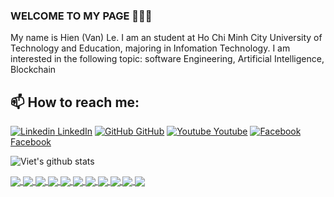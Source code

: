 ### WELCOME TO MY PAGE 👋👋👋
My name is Hien (Van) Le. I am an student at Ho Chi Minh City University of Technology and Education, majoring in Infomation Technology. I am interested in the following topic: software Engineering, Artificial Intelligence, Blockchain<br>
## 📫 How to reach me:

[![Linkedin](https://i.stack.imgur.com/gVE0j.png) LinkedIn](https://www.linkedin.com/in/hienle-tum/) [![GitHub](https://i.stack.imgur.com/tskMh.png) GitHub](https://github.com/ismhac/) [![Youtube](https://github.com/uvipen/introduction/blob/main/Youtube.png) Youtube](https://www.youtube.com/channel/UCf55nyusBBVGk4dLcRyOpCA) [![Facebook](https://github.com/ismhac/ismhac/blob/main/facebook.png) Facebook](https://www.facebook.com/bruore2520/)



![Viet's github stats](https://github-readme-stats-git-masterrstaa-rickstaa.vercel.app/api?username=ismhac&show_icons=true&theme=algolia&hide=contribs,prs,issues)

<a href="https://github.com/ismhac/scrape-shopee-puppeteer">
  <!-- Change the `github-readme-stats.anuraghazra1.vercel.app` to `github-readme-stats.vercel.app`  -->
  <img align="center" src="https://github-readme-stats-anuraghazra1.vercel.app/api/pin/?username=ismhac&repo=scrape-shopee-puppeteer&theme=algolia" />
</a>  

<a href="https://github.com/ismhac/typescript-express-restful">
  <!-- Change the `github-readme-stats.anuraghazra1.vercel.app` to `github-readme-stats.vercel.app`  -->
  <img align="center" src="https://github-readme-stats-anuraghazra1.vercel.app/api/pin/?username=ismhac&repo=typescript-express-restful&theme=algolia" />
</a>

<a href="https://github.com/ismhac/Py_Django">
  <!-- Change the `github-readme-stats.anuraghazra1.vercel.app` to `github-readme-stats.vercel.app`  -->
  <img align="center" src="https://github-readme-stats-anuraghazra1.vercel.app/api/pin/?username=ismhac&repo=Py_Django&theme=algolia" />
</a>

<a href="https://github.com/ismhac/Mobile_Notes_App">
  <!-- Change the `github-readme-stats.anuraghazra1.vercel.app` to `github-readme-stats.vercel.app`  -->
  <img align="center" src="https://github-readme-stats-anuraghazra1.vercel.app/api/pin/?username=ismhac&repo=Mobile_Notes_App&theme=algolia" />
</a>    
<a href="https://github.com/ismhac/Api_Notes_App">
  <!-- Change the `github-readme-stats.anuraghazra1.vercel.app` to `github-readme-stats.vercel.app`  -->
  <img align="center" src="https://github-readme-stats-anuraghazra1.vercel.app/api/pin/?username=ismhac&repo=Api_Notes_App&theme=algolia" />
</a>

<a href="https://github.com/ismhac/design-pattern-with-springboot">
  <!-- Change the `github-readme-stats.anuraghazra1.vercel.app` to `github-readme-stats.vercel.app`  -->
  <img align="center" src="https://github-readme-stats-anuraghazra1.vercel.app/api/pin/?username=ismhac&repo=design-pattern-with-springboot&theme=algolia" />
</a>

<a href="https://github.com/ismhac/Book-Manage_Spring-Boot">
  <!-- Change the `github-readme-stats.anuraghazra1.vercel.app` to `github-readme-stats.vercel.app`  -->
  <img align="center" src="https://github-readme-stats-anuraghazra1.vercel.app/api/pin/?username=ismhac&repo=Book-Manage_Spring-Boot&theme=algolia" />
</a>

<a href="https://github.com/ismhac/pet-love">
  <!-- Change the `github-readme-stats.anuraghazra1.vercel.app` to `github-readme-stats.vercel.app`  -->
  <img align="center" src="https://github-readme-stats-anuraghazra1.vercel.app/api/pin/?username=ismhac&repo=pet-love&theme=algolia" />
</a>

<a href="https://github.com/ismhac/ReactJS-Components-Basic-Hac">
  <!-- Change the `github-readme-stats.anuraghazra1.vercel.app` to `github-readme-stats.vercel.app`  -->
  <img align="center" src="https://github-readme-stats-anuraghazra1.vercel.app/api/pin/?username=ismhac&repo=ReactJS-Components-Basic-Hac&theme=algolia" />
</a>

<a href="https://github.com/ismhac/-CNN-Voice-recognition-of-unsigned-Vietnamese-digits">
  <!-- Change the `github-readme-stats.anuraghazra1.vercel.app` to `github-readme-stats.vercel.app`  -->
  <img align="center" src="https://github-readme-stats-anuraghazra1.vercel.app/api/pin/?username=ismhac&repo=-CNN-Voice-recognition-of-unsigned-Vietnamese-digits&theme=algolia" />
</a>

<a href="https://github.com/ismhac/Tkinter_Ui_Image_Processing">
  <!-- Change the `github-readme-stats.anuraghazra1.vercel.app` to `github-readme-stats.vercel.app`  -->
  <img align="center" src="https://github-readme-stats-anuraghazra1.vercel.app/api/pin/?username=ismhac&repo=Tkinter_Ui_Image_Processing&theme=algolia" />
</a>  


